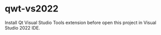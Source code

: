 ﻿# qwt-vs2022
Install Qt Visual Studio Tools extension before open this project in Visual Studio 2022 IDE.
